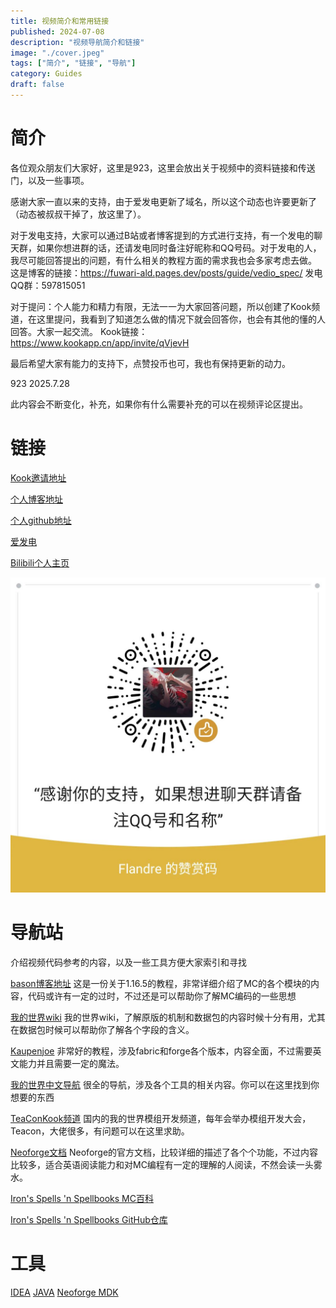 ```yaml
---
title: 视频简介和常用链接
published: 2024-07-08
description: "视频导航简介和链接"
image: "./cover.jpeg"
tags: ["简介", "链接", "导航"]
category: Guides
draft: false
---
```


# 简介

各位观众朋友们大家好，这里是923，这里会放出关于视频中的资料链接和传送门，以及一些事项。

感谢大家一直以来的支持，由于爱发电更新了域名，所以这个动态也许要更新了（动态被叔叔干掉了，放这里了）。

对于发电支持，大家可以通过B站或者博客提到的方式进行支持，有一个发电的聊天群，如果你想进群的话，还请发电同时备注好昵称和QQ号码。对于发电的人，我尽可能回答提出的问题，有什么相关的教程方面的需求我也会多家考虑去做。
这是博客的链接：https://fuwari-ald.pages.dev/posts/guide/vedio_spec/
发电QQ群：597815051

对于提问：个人能力和精力有限，无法一一为大家回答问题，所以创建了Kook频道，在这里提问，我看到了知道怎么做的情况下就会回答你，也会有其他的懂的人回答。大家一起交流。
Kook链接：https://www.kookapp.cn/app/invite/qVjevH

最后希望大家有能力的支持下，点赞投币也可，我也有保持更新的动力。

923
2025.7.28

此内容会不断变化，补充，如果你有什么需要补充的可以在视频评论区提出。

# 链接

[Kook邀请地址](https://kook.top/qVjevH)

[个人博客地址](https://fuwari-ald.pages.dev)

[个人github地址](https://github.com/flandre923)

[爱发电](https://afdian.com/a/flandre923)

[Bilibili个人主页](https://space.bilibili.com/4550069)

![WeChatPay](./WeChatPay.jpg "WeChatPay Code")


# 导航站

介绍视频代码参考的内容，以及一些工具方便大家索引和寻找


[bason博客地址](https://boson.v2mcdev.com/introducation/intro.html)  这是一份关于1.16.5的教程，非常详细介绍了MC的各个模块的内容，代码或许有一定的过时，不过还是可以帮助你了解MC编码的一些思想

[我的世界wiki](https://zh.minecraft.wiki/) 我的世界wiki，了解原版的机制和数据包的内容时候十分有用，尤其在数据包时候可以帮助你了解各个字段的含义。

[Kaupenjoe](https://www.youtube.com/@ModdingByKaupenjoe) 非常好的教程，涉及fabric和forge各个版本，内容全面，不过需要英文能力并且需要一定的魔法。

[我的世界中文导航](https://github.com/mouse0w0/MinecraftDeveloperGuide) 很全的导航，涉及各个工具的相关内容。你可以在这里找到你想要的东西

[TeaConKook频道](https://kaihei.co/HyypQI) 国内的我的世界模组开发频道，每年会举办模组开发大会，Teacon，大佬很多，有问题可以在这里求助。

[Neoforge文档](https://docs.neoforged.net/) Neoforge的官方文档，比较详细的描述了各个个功能，不过内容比较多，适合英语阅读能力和对MC编程有一定的理解的人阅读，不然会读一头雾水。

[Iron's Spells 'n Spellbooks MC百科](https://www.mcmod.cn/class/10175.html)

[Iron's Spells 'n Spellbooks GitHub仓库](https://github.com/iron431/Irons-Spells-n-Spellbooks)

# 工具

[IDEA](https://www.jetbrains.com/zh-cn/idea/)
[JAVA](https://adoptium.net/)
[Neoforge MDK](NeoForge:https://neoforged.net/)
